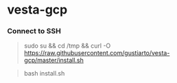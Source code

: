 # vesta-gcp
### Connect to SSH

> sudo su && cd /tmp && curl -O https://raw.githubusercontent.com/gustiarto/vesta-gcp/master/install.sh

> bash install.sh
